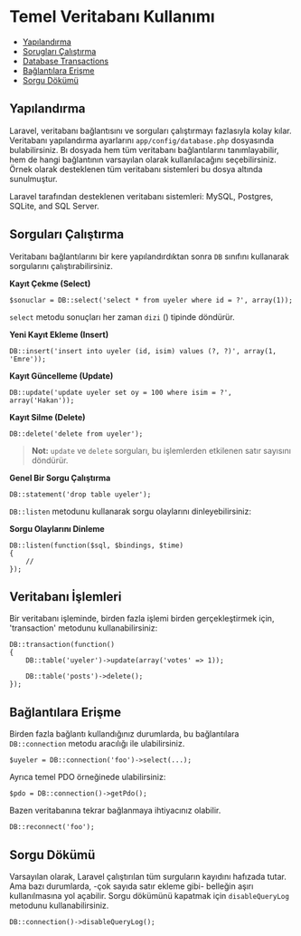 # Temel Veritabanı Kullanımı

- [Yapılandırma](#yapilandirma)
- [Sorugları Çalıştırma](#sorgulari-calistirma)
- [Database Transactions](#database-transactions)
- [Bağlantılara Erişme](#baglantilara-erisme)
- [Sorgu Dökümü](#sorgu-dukumu)

<a name="yapilandirma"></a>
## Yapılandırma

Laravel, veritabanı bağlantısını ve sorguları çalıştırmayı fazlasıyla kolay kılar. Veritabanı yapılandırma ayarlarını `app/config/database.php` dosyasında bulabilirsiniz. Bı dosyada hem tüm veritabanı bağlantılarını tanımlayabilir, hem de hangi bağlantının varsayılan olarak kullanılacağını seçebilirsiniz. Örnek olarak desteklenen tüm veritabanı sistemleri bu dosya altında sunulmuştur.

Laravel tarafından desteklenen veritabanı sistemleri: MySQL, Postgres, SQLite, and SQL Server.

<a name="sorgulari-calistirma"></a>
## Sorguları Çalıştırma

Veritabanı bağlantılarını bir kere yapılandırdıktan sonra `DB` sınıfını kullanarak sorgularını çalıştırabilirsiniz.

**Kayıt Çekme (Select)**

	$sonuclar = DB::select('select * from uyeler where id = ?', array(1));

`select` metodu sonuçları her zaman `dizi` () tipinde döndürür.

**Yeni Kayıt Ekleme (Insert)**

	DB::insert('insert into uyeler (id, isim) values (?, ?)', array(1, 'Emre'));

**Kayıt Güncelleme (Update)**

	DB::update('update uyeler set oy = 100 where isim = ?', array('Hakan'));

**Kayıt Silme (Delete)**

	DB::delete('delete from uyeler');

> **Not:** `update` ve `delete` sorguları, bu işlemlerden etkilenen satır sayısını döndürür.

**Genel Bir Sorgu Çalıştırma**

	DB::statement('drop table uyeler');

`DB::listen` metodunu kullanarak sorgu olaylarını dinleyebilirsiniz:

**Sorgu Olaylarını Dinleme**

	DB::listen(function($sql, $bindings, $time)
	{
		//
	});

<a name="veritabani-islemleri"></a>
## Veritabanı İşlemleri

Bir veritabanı işleminde, birden fazla işlemi birden gerçekleştirmek için, 'transaction' metodunu kullanabilirsiniz:

	DB::transaction(function()
	{
		DB::table('uyeler')->update(array('votes' => 1));

		DB::table('posts')->delete();
	});

<a name="baglantilara-erisme"></a>
## Bağlantılara Erişme

Birden fazla bağlantı kullandığınız durumlarda, bu bağlantılara `DB::connection` metodu aracılığı ile ulabilirsiniz.

	$uyeler = DB::connection('foo')->select(...);

Ayrıca temel PDO örneğinede ulabilirsiniz:

	$pdo = DB::connection()->getPdo();

Bazen veritabanına tekrar bağlanmaya ihtiyacınız olabilir.

	DB::reconnect('foo');

<a name="sorgu-dukumu"></a>
## Sorgu Dökümü

Varsayılan olarak, Laravel çalıştırılan tüm surguların kayıdını hafızada tutar. Ama bazı durumlarda, -çok sayıda satır ekleme gibi- belleğin aşırı kullanılmasına yol açabilir. Sorgu dökümünü kapatmak için `disableQueryLog` metodunu kullanabilirsiniz.

	DB::connection()->disableQueryLog();
